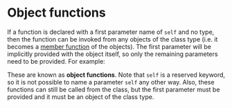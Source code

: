 # Object functions

If a function is declared with a first parameter name of `self` and no type, then the function can be invoked from any objects of the class type (i.e. it becomes a [member function](#Members) of the objects). The first parameter will be implicitly provided with the object itself, so only the remaining parameters need to be provided. For example:

These are known as **object functions**. Note that `self` is a reserved keyword, so it is not possible to name a parameter `self` any other way. Also, these functions can still be called from the class, but the first parameter must be provided and it must be an object of the class type.
